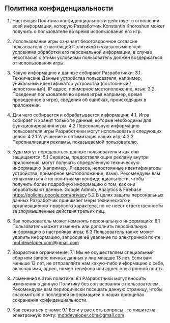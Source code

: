 ## Политика конфиденциальности


1. Настоящая Политика конфиденциальности действует в отношении всей информации, которую Разработчик Konstantin Khoroshun может получить о пользователе во время использования его игр.

2. Использование игры означает безоговорочное согласие пользователя с настоящей Политикой и указанными в ней условиями обработки его персональной информации; в случае несогласия с этими условиями пользователь должен воздержаться от использования игры.

3. Какую информацию и данные собирают Разработчики:
3.1. Технические Данные устройства пользователя, например, уникальный идентификатор устройства (постоянный / непостоянный), IP адрес, примерное местоположение, язык.
3.2. Поведения пользователя во время игры( например, время проведенное в игре), сведения об ошибках, происходящих в приложении.

4. Для чего собирается и обрабатывается информация:
4.1. Игра собирает и хранит только те данные, которые необходимы для функционирования игры.
4.2 Персональную информацию пользователя игры Разработчики могут использовать в следующих целях:
4.2.1 Улучшение и оптимизация наших игр;
4.2.2 Персонализация рекламы, показываемой пользователю.

5. Куда могут передаваться данные пользователя и как они защищаются:
5.1 Сервисы, предоставляющие рекламу внутри приложения, могут получать определенную техническую информацию (например, IP-адреса, непостоянные идентификаторы устройства, примерное местоположение, язык). Рекомендуем вам ознакомиться с их политиками конфиденциальности, чтобы получить более подробную информацию о том, как они обрабатывают данные.
Google Admob, Analytics & Firebase https://policies.google.com/privacy
5.2 В целях защиты персональных данных Разработчик принимает меры технического и организационно-правового характера, но не несет ответственности за злоумышленные действия третьих лиц.

6. Как пользователь может изменять персональную информацию:
6.1 Пользователь может изменить или дополнить персональную информацию в настройках игры;
6.3 Пользователь также может удалить информацию, запросив её удаление по электронной почте mobdeveloper.com@gmail.com

7. Возрастное ограничение:
7.1 Мы не осуществляем специальный сбор или запрос личных данных у лиц младше 13 лет. Если вам меньше 13 лет, не отправляйте нам какую-либо информацию о себе, включая имя, адрес, номер телефона или адрес электронной почты.

8. Изменения в этой политике:
8.1 Разработчики могут вносить изменения в данную Политику без согласования с пользователем. Рекомендуем вам периодически посещать данную страницу, чтобы знакомиться с последней информацией о наших принципах сохранения конфиденциальности.

9. Как связаться с нами:
9.1 Если у вас есть вопросы , то пишите на электронную почту: mobdeveloper.com@gmail.com
